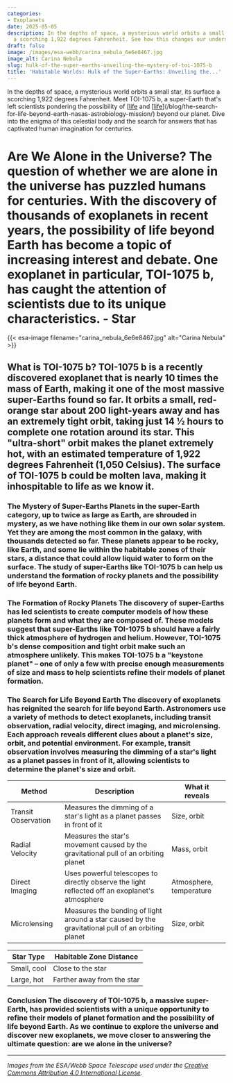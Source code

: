```yaml
---
categories:
- Exoplanets
date: 2025-05-05
description: In the depths of space, a mysterious world orbits a small star, its surface
  a scorching 1,922 degrees Fahrenheit. See how this changes our understanding.
draft: false
image: /images/esa-webb/carina_nebula_6e6e8467.jpg
image_alt: Carina Nebula
slug: hulk-of-the-super-earths-unveiling-the-mystery-of-toi-1075-b
title: 'Habitable Worlds: Hulk of the Super-Earths: Unveiling the...'
---
```


In the depths of space, a mysterious world orbits a small star, its surface a scorching 1,922 degrees Fahrenheit. Meet TOI-1075 b, a super-Earth that's left scientists pondering the possibility of [[life](/blog/the-quest-for-life-beyond-earth-exploring-the-frontiers-of-a) and [[life](/blog/the-exoplanet-revolution-our-quest-for-life-beyond-earth)](/blog/the-search-for-life-beyond-earth-nasas-astrobiology-mission/) beyond our planet. Dive into the enigma of this celestial body and the search for answers that has captivated human imagination for centuries.

# Are We Alone in the Universe? The question of whether we are alone in the universe has puzzled humans for centuries. With the discovery of thousands of exoplanets in recent years, the possibility of life beyond Earth has become a topic of increasing interest and debate. One exoplanet in particular, TOI-1075 b, has caught the attention of scientists due to its unique characteristics. - Star
{{< esa-image filename="carina_nebula_6e6e8467.jpg" alt="Carina Nebula" >}}



 ## What is TOI-1075 b? TOI-1075 b is a recently discovered exoplanet that is nearly 10 times the mass of Earth, making it one of the most massive super-Earths found so far. It orbits a small, red-orange star about 200 light-years away and has an extremely tight orbit, taking just 14 ½ hours to complete one rotation around its star. This "ultra-short" orbit makes the planet extremely hot, with an estimated temperature of 1,922 degrees Fahrenheit (1,050 Celsius). The surface of TOI-1075 b could be molten lava, making it inhospitable to life as we know it.

 ### The Mystery of Super-Earths Planets in the super-Earth category, up to twice as large as Earth, are shrouded in mystery, as we have nothing like them in our own solar system. Yet they are among the most common in the galaxy, with thousands detected so far. These planets appear to be rocky, like Earth, and some lie within the habitable zones of their stars, a distance that could allow liquid water to form on the surface. The study of super-Earths like TOI-1075 b can help us understand the formation of rocky planets and the possibility of life beyond Earth.

 ### The Formation of Rocky Planets The discovery of super-Earths has led scientists to create computer models of how these planets form and what they are composed of. These models suggest that super-Earths like TOI-1075 b should have a fairly thick atmosphere of hydrogen and helium. However, TOI-1075 b's dense composition and tight orbit make such an atmosphere unlikely. This makes TOI-1075 b a "keystone planet" – one of only a few with precise enough measurements of size and mass to help scientists refine their models of planet formation.

 ### The Search for Life Beyond Earth The discovery of exoplanets has reignited the search for life beyond Earth. Astronomers use a variety of methods to detect exoplanets, including transit observation, radial velocity, direct imaging, and microlensing. Each approach reveals different clues about a planet's size, orbit, and potential environment. For example, transit observation involves measuring the dimming of a star's light as a planet passes in front of it, allowing scientists to determine the planet's size and orbit.

 | Method | Description | What it reveals |
| --- | --- | --- |
| Transit Observation | Measures the dimming of a star's light as a planet passes in front of it | Size, orbit |
| Radial Velocity | Measures the star's movement caused by the gravitational pull of an orbiting planet | Mass, orbit |
| Direct Imaging | Uses powerful telescopes to directly observe the light reflected off an exoplanet's atmosphere | Atmosphere, temperature |
| Microlensing | Measures the bending of light around a star caused by the gravitational pull of an orbiting planet | Size, orbit | ### The Importance of Habitable Zones A key factor in the search for life beyond Earth is the habitable zone of a star. Also known as the "Goldilocks zone," it is the region where conditions are neither too hot nor too cold for liquid water to exist. The habitable zone is dependent on the star's characteristics, such as size, age, and brightness. For example, a small, cool star has a habitable zone closer to the star, while a large, hot star has a habitable zone farther away.

 | Star Type | Habitable Zone Distance |
| --- | --- |
| Small, cool | Close to the star |
| Large, hot | Farther away from the star | ### Atmospheric Studies and the Hunt for Biosignatures The detection of an atmosphere on an exoplanet is a crucial step in the search for life beyond Earth. Atmospheres can provide clues about a planet's internal structure, composition, and potential surface conditions. The James Webb Space Telescope is revolutionizing atmospheric studies by detecting signs of water vapor, carbon dioxide, or other potential biosignatures in distant planetary systems.

 ### Conclusion The discovery of TOI-1075 b, a massive super-Earth, has provided scientists with a unique opportunity to refine their models of planet formation and the possibility of life beyond Earth. As we continue to explore the universe and discover new exoplanets, we move closer to answering the ultimate question: are we alone in the universe?

---

*Images from the ESA/Webb Space Telescope used under the [Creative Commons Attribution 4.0 International License](https://creativecommons.org/licenses/by/4.0).*